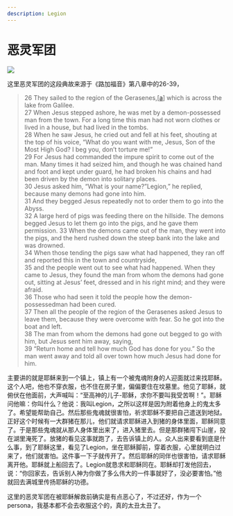 ```yaml
---
description: Legion
---
```


# 恶灵军团

![](https://pic1.zhimg.com/80/v2-fc35946142771702d93b2f9aadf55bd4_720w.jpg)

这里恶灵军团的这段典故来源于《路加福音》第八章中的26-39，

> 26 They sailed to the region of the Gerasenes,\[[a](https://link.zhihu.com/?target=https%3A//www.biblegateway.com/passage/%3Fsearch%3DMark%2B5%253A1-20%252CLuke%2B8%253A26-39%26version%3DNIV%23fen-NIV-25272a)\] which is across the lake from Galilee.  
> 27 When Jesus stepped ashore, he was met by a demon-possessed man from the town. For a long time this man had not worn clothes or lived in a house, but had lived in the tombs.  
> 28 When he saw Jesus, he cried out and fell at his feet, shouting at the top of his voice, “What do you want with me, Jesus, Son of the Most High God? I beg you, don’t torture me!”  
> 29 For Jesus had commanded the impure spirit to come out of the man. Many times it had seized him, and though he was chained hand and foot and kept under guard, he had broken his chains and had been driven by the demon into solitary places.  
> 30 Jesus asked him, “What is your name?”Legion,” he replied, because many demons had gone into him.  
> 31 And they begged Jesus repeatedly not to order them to go into the Abyss.  
> 32 A large herd of pigs was feeding there on the hillside. The demons begged Jesus to let them go into the pigs, and he gave them permission. 33 When the demons came out of the man, they went into the pigs, and the herd rushed down the steep bank into the lake and was drowned.  
> 34 When those tending the pigs saw what had happened, they ran off and reported this in the town and countryside,  
> 35 and the people went out to see what had happened. When they came to Jesus, they found the man from whom the demons had gone out, sitting at Jesus’ feet, dressed and in his right mind; and they were afraid.  
> 36 Those who had seen it told the people how the demon-possessedman had been cured.  
> 37 Then all the people of the region of the Gerasenes asked Jesus to leave them, because they were overcome with fear. So he got into the boat and left.  
> 38 The man from whom the demons had gone out begged to go with him, but Jesus sent him away, saying,  
> 39 “Return home and tell how much God has done for you.” So the man went away and told all over town how much Jesus had done for him.

主要讲的就是耶稣来到一个镇上，镇上有一个被鬼魂附身的人迎面就过来找耶稣。这个人吧，他也不穿衣服，也不住在房子里，偏偏要住在坟墓里。他见了耶稣，就俯伏在他面前，大声喊叫：“至高神的儿子-耶稣，求你不要叫我受苦啊！”。耶稣问他嘛：你叫什么？他说：我叫Legion，之所以这样是因为附着他身上的鬼太多了。希望能帮助自己。然后那些鬼魂就很害怕，祈求耶稣不要把自己遣送到地狱。正好这个时候有一大群猪在那儿，他们就请求耶稣进入到猪的身体里面，耶稣同意了。于是那些鬼魂就从那人身体里出来了，进入猪里去。但是那群猪闯下山崖，投在湖里淹死了。放猪的看见这事就跑了，去告诉镇上的人。众人出来要看到底是什么事，到了耶稣这里，看见了Legion，坐在耶稣脚前，穿着衣服，心里就明白过来了，他们就害怕。这件事一下子就传开了。然后耶稣的同伴也很害怕，请求耶稣离开他。耶稣就上船回去了。Legion就恳求和耶稣同在。耶稣却打发他回去，说：“你回家去，告诉别人神为你做了多么伟大的一件事就好了，没必要害怕。”他就回去满城里传扬耶稣的功德。

这里的恶灵军团在被耶稣解救前确实是有点恶心了，不过还好，作为一个persona，我基本都不会去收服这个的，真的太丑太丑了。

